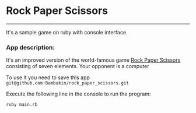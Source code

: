 # Rock Paper Scissors


___
It's a sample game on ruby with console interface.

### App description:
It's an improved version of the world-famous game [Rock Paper Scissors](https://en.wikipedia.org/wiki/Rock_paper_scissors "Wiki") consisting of seven elements. Your opponent is a computer  

To use it you need to save this app `git@github.com:Bambukin/rock_paper_scissors.git`

Execute the following line in the console to run the program:

```
ruby main.rb
```
